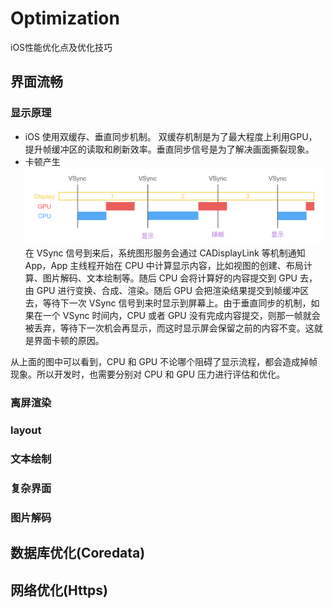 # Optimization
iOS性能优化点及优化技巧
## 界面流畅
### 显示原理
* iOS 使用双缓存、垂直同步机制。
双缓存机制是为了最大程度上利用GPU，提升帧缓冲区的读取和刷新效率。垂直同步信号是为了解决画面撕裂现象。
* 卡顿产生
![display](/DIsplayProcess.png)
在 VSync 信号到来后，系统图形服务会通过 CADisplayLink 等机制通知 App，App 主线程开始在 CPU 中计算显示内容，比如视图的创建、布局计算、图片解码、文本绘制等。随后 CPU 会将计算好的内容提交到 GPU 去，由 GPU 进行变换、合成、渲染。随后 GPU 会把渲染结果提交到帧缓冲区去，等待下一次 VSync 信号到来时显示到屏幕上。由于垂直同步的机制，如果在一个 VSync 时间内，CPU 或者 GPU 没有完成内容提交，则那一帧就会被丢弃，等待下一次机会再显示，而这时显示屏会保留之前的内容不变。这就是界面卡顿的原因。

从上面的图中可以看到，CPU 和 GPU 不论哪个阻碍了显示流程，都会造成掉帧现象。所以开发时，也需要分别对 CPU 和 GPU 压力进行评估和优化。

### 离屏渲染
### layout
### 文本绘制
### 复杂界面
### 图片解码
## 数据库优化(Coredata)
## 网络优化(Https)
